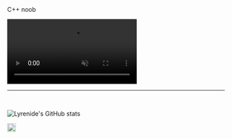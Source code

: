 
<head><link rel = "stylesheet" href = "styles.css"></head> 

<div class = "stuff">C++ noob</div>

<video autoplay loop muted class = "BG" src = "IMStage6ABackground.mp4"> </video>



---

</br>

![Lyrenide's GitHub stats](https://github-readme-stats.vercel.app/api?username=Lyrenide&show_icons=true&theme=radical)


[github]:https://github.com/Lyrenide

<img width = 20px src = "https://upload.wikimedia.org/wikipedia/commons/1/18/ISO_C%2B%2B_Logo.svg" >



